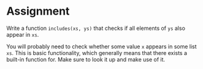 # Assignment

Write a function `includes(xs, ys)` that checks if all elements of `ys` also appear in `xs`.

You will probably need to check whether some value `x` appears in some list `xs`.
This is basic functionality, which generally means that there exists
a built-in function for. Make sure to look it up and make use of it.